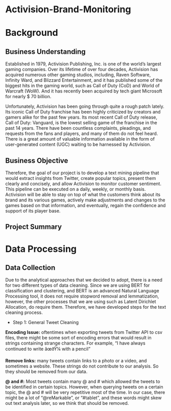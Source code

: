 # Activision-Brand-Monitoring

# Background
## Business Understanding
Established in 1979, Activision Publishing, Inc. is one of the world’s largest gaming companies. Over its lifetime of over four decades, Activision has acquired numerous other gaming studios, including, Raven Software, Infinity Ward, and Blizzard Entertainment, and it has published some of the biggest hits in the gaming world, such as Call of Duty (CoD) and World of Warcraft (WoW). And it has recently been acquired by tech giant Microsoft for nearly $ 70 billion. 

Unfortunately, Activision has been going through quite a rough patch lately. Its iconic Call of Duty franchise has been highly criticized by creators and gamers alike for the past few years. Its most recent Call of Duty release, Call of Duty: Vanguard, is the lowest selling game of the franchise in the past 14 years. There have been countless complaints, pleadings, and requests from the fans and players, and many of them do not feel heard. There is a great amount of valuable information available in the form of user-generated content (UGC) waiting to be harnessed by Activision. 

## Business Objective
Therefore, the goal of our project is to develop a text mining pipeline that would extract insights from Twitter, create popular topics, present them clearly and concisely, and allow Activision to monitor customer sentiment. This pipeline can be executed on a daily, weekly, or monthly basis. Activision will be able to stay on top of what the customers think about its brand and its various games, actively make adjustments and changes to the games based on that information, and eventually, regain the confidence and support of its player base. 

## Project Summary

# Data Processing
## Data Collection
Due to the analytical approaches that we decided to adopt, there is a need for two different types of data cleaning. Since we are using BERT for classification and clustering, and BERT is an advanced Natural Language Processing tool, it does not require stopword removal and lemmatization, however, the other processes that we are using such as Latent Dirichlet Allocation, do require them. Therefore, we have developed steps for the text cleaning process.

* Step 1: General Tweet Cleaning

**Encoding Issue:** oftentimes when exporting tweets from Twitter API to csv files, there might be some sort of encoding errors that would result in strings containing strange characters. For example, “I have always continued to write âœðŸ¼ with a pencil”

**Remove links:** many tweets contain links to a photo or a video, and sometimes a website. These strings do not contribute to our analysis. So they should be removed from our data.

**@ and #:** Most tweets contain many @ and # which allowed the tweets to be identified in certain topics. However, when querying tweets on a certain topic, the @ and # will be very repetitive most of the time. In our case, there might be a lot of “@reMarkable”, or “#tablet”, and these words might skew out text analysis later, so we think that should be removed.
